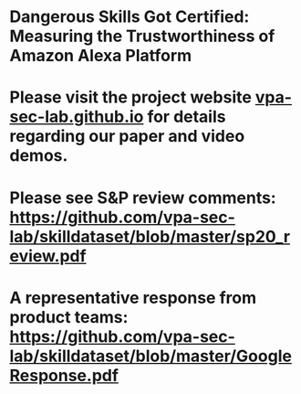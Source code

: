 # Dangerous Skills Got Certified: Measuring the Trustworthiness of Amazon Alexa Platform

# Please visit the project website [vpa-sec-lab.github.io](https://vpa-sec-lab.github.io) for details regarding our paper and video demos.

# Please see S&P review comments: https://github.com/vpa-sec-lab/skilldataset/blob/master/sp20_review.pdf

# A representative response from product teams: https://github.com/vpa-sec-lab/skilldataset/blob/master/GoogleResponse.pdf

